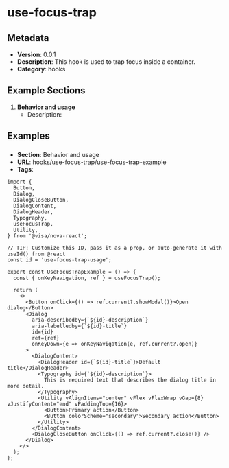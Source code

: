 # use-focus-trap

## Metadata
- **Version**: 0.0.1
- **Description**: This hook is used to trap focus inside a container.
- **Category**: hooks

## Example Sections
1. **Behavior and usage**
   - Description: 

## Examples
### 
- **Section**: Behavior and usage
- **URL**: hooks/use-focus-trap/use-focus-trap-example
- **Tags**: 
```tsx
import {
  Button,
  Dialog,
  DialogCloseButton,
  DialogContent,
  DialogHeader,
  Typography,
  useFocusTrap,
  Utility,
} from '@visa/nova-react';

// TIP: Customize this ID, pass it as a prop, or auto-generate it with useId() from @react
const id = 'use-focus-trap-usage';

export const UseFocusTrapExample = () => {
  const { onKeyNavigation, ref } = useFocusTrap();

  return (
    <>
      <Button onClick={() => ref.current?.showModal()}>Open dialog</Button>
      <Dialog
        aria-describedby={`${id}-description`}
        aria-labelledby={`${id}-title`}
        id={id}
        ref={ref}
        onKeyDown={e => onKeyNavigation(e, ref.current?.open)}
      >
        <DialogContent>
          <DialogHeader id={`${id}-title`}>Default title</DialogHeader>
          <Typography id={`${id}-description`}>
            This is required text that describes the dialog title in more detail.
          </Typography>
          <Utility vAlignItems="center" vFlex vFlexWrap vGap={8} vJustifyContent="end" vPaddingTop={16}>
            <Button>Primary action</Button>
            <Button colorScheme="secondary">Secondary action</Button>
          </Utility>
        </DialogContent>
        <DialogCloseButton onClick={() => ref.current?.close()} />
      </Dialog>
    </>
  );
};

```

